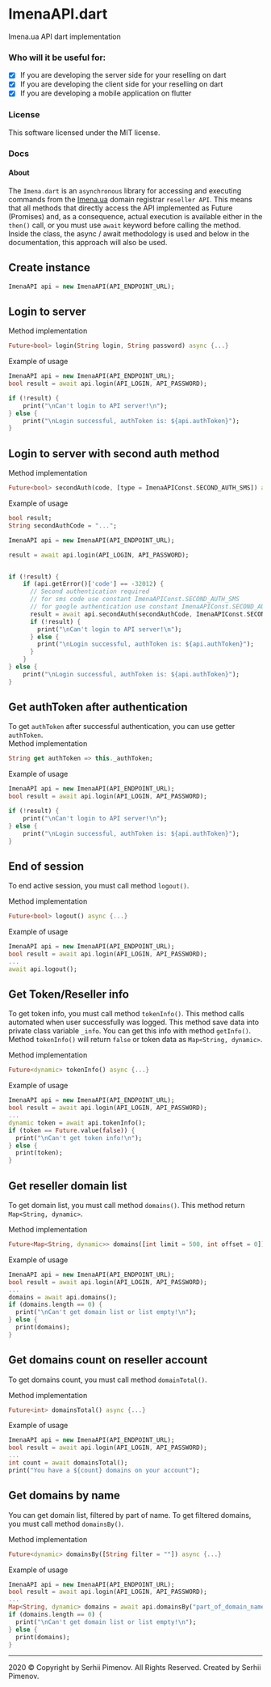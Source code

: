 # ImenaAPI.dart
Imena.ua API dart implementation

### Who will it be useful for:
+ [x] If you are developing the server side for your reselling on dart
+ [x] If you are developing the client side for your reselling on dart
+ [x] If you are developing a mobile application on flutter

### License
This software licensed under the MIT license.

### Docs

#### About
The `Imena.dart` is an `asynchronous` library for accessing and executing commands from the [Imena.ua](https://imena.ua) domain registrar `reseller API`.
This means that all methods that directly access the API implemented as Future (Promises) and, as a consequence, 
actual execution is available either in the `then()` call, or you must use `await` keyword before calling the method.
Inside the class, the async / await methodology is used and below in the documentation, this approach will also be used.

## Create instance
```dart
ImenaAPI api = new ImenaAPI(API_ENDPOINT_URL);
```

## Login to server
Method implementation
```dart
Future<bool> login(String login, String password) async {...}
```
Example of usage
```dart
ImenaAPI api = new ImenaAPI(API_ENDPOINT_URL);
bool result = await api.login(API_LOGIN, API_PASSWORD);

if (!result) {
    print("\nCan't login to API server!\n");
} else {
    print("\nLogin successful, authToken is: ${api.authToken}");
}
```

## Login to server with second auth method
Method implementation
```dart
Future<bool> secondAuth(code, [type = ImenaAPIConst.SECOND_AUTH_SMS]) async {...}
```
Example of usage
```dart
bool result;
String secondAuthCode = "...";

ImenaAPI api = new ImenaAPI(API_ENDPOINT_URL);

result = await api.login(API_LOGIN, API_PASSWORD);


if (!result) {
    if (api.getError()['code'] == -32012) {
      // Second authentication required
      // for sms code use constant ImenaAPIConst.SECOND_AUTH_SMS
      // for google authentication use constant ImenaAPIConst.SECOND_AUTH_GOOGLE
      result = await api.secondAuth(secondAuthCode, ImenaAPIConst.SECOND_AUTH_SMS); 
      if (!result) {
        print("\nCan't login to API server!\n");
      } else {
        print("\nLogin successful, authToken is: ${api.authToken}");
      }  
    }
} else {
    print("\nLogin successful, authToken is: ${api.authToken}");
}
```

## Get authToken after authentication
To get `authToken` after successful authentication, you can use getter `authToken`.  
Method implementation
```dart
String get authToken => this._authToken;
```
Example of usage
```dart
ImenaAPI api = new ImenaAPI(API_ENDPOINT_URL);
bool result = await api.login(API_LOGIN, API_PASSWORD);

if (!result) {
    print("\nCan't login to API server!\n");
} else {
    print("\nLogin successful, authToken is: ${api.authToken}");
}
```

## End of session 
To end active session, you must call method `logout()`.

Method implementation
```dart
Future<bool> logout() async {...}
```
Example of usage
```dart
ImenaAPI api = new ImenaAPI(API_ENDPOINT_URL);
bool result = await api.login(API_LOGIN, API_PASSWORD);
...
await api.logout();
```
 
## Get Token/Reseller info 
To get token info, you must call method `tokenInfo()`. This method calls automated when user successfully was logged.
This method save data into private class variable `_info`. You can get this info with method `getInfo()`.
Method `tokenInfo()` will return `false` or token data as `Map<String, dynamic>`. 

Method implementation
```dart
Future<dynamic> tokenInfo() async {...}
```
Example of usage
```dart
ImenaAPI api = new ImenaAPI(API_ENDPOINT_URL);
bool result = await api.login(API_LOGIN, API_PASSWORD);
...
dynamic token = await api.tokenInfo();
if (token == Future.value(false)) {
  print("\nCan't get token info!\n");
} else {
  print(token);
}
```
 
## Get reseller domain list 
To get domain list, you must call method `domains()`. This method return `Map<String, dynamic>`.

Method implementation
```dart
Future<Map<String, dynamic>> domains([int limit = 500, int offset = 0]) async {...}
```
Example of usage
```dart
ImenaAPI api = new ImenaAPI(API_ENDPOINT_URL);
bool result = await api.login(API_LOGIN, API_PASSWORD);
...
domains = await api.domains();
if (domains.length == 0) {
  print("\nCan't get domain list or list empty!\n");
} else {
  print(domains);
}
```
 
## Get domains count on reseller account 
To get domains count, you must call method `domainTotal()`.

Method implementation
```dart
Future<int> domainsTotal() async {...}
```
Example of usage
```dart
ImenaAPI api = new ImenaAPI(API_ENDPOINT_URL);
bool result = await api.login(API_LOGIN, API_PASSWORD);
...
int count = await domainsTotal();
print("You have a ${count} domains on your account");
```

## Get domains by name 
You can get domain list, filtered by part of name. To get filtered domains, you must call method `domainsBy()`.

Method implementation
```dart
Future<dynamic> domainsBy([String filter = ""]) async {...}
```
Example of usage
```dart
ImenaAPI api = new ImenaAPI(API_ENDPOINT_URL);
bool result = await api.login(API_LOGIN, API_PASSWORD);
...
Map<String, dynamic> domains = await api.domainsBy("part_of_domain_name");
if (domains.length == 0) {
  print("\nCan't get domain list or list empty!\n");
} else {
  print(domains);
}
```
 



---

2020 © Copyright by Serhii Pimenov. All Rights Reserved. Created by Serhii Pimenov.